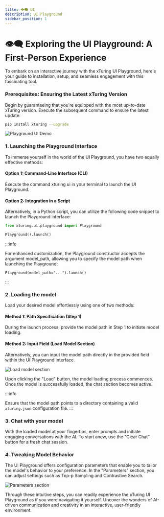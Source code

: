 ```yaml
---
title: 👁️‍🗨️ UI
description: UI Playground
sidebar_position: 1
---
```



# 👁️‍🗨️ Exploring the UI Playground: A First-Person Experience

To embark on an interactive journey with the xTuring UI Playground, here's your guide to installation, setup, and seamless engagement with this fascinating tool.

### Prerequisites: Ensuring the Latest xTuring Version
<!-- Be sure to have the latest version of xturing installed: -->

Begin by guaranteeing that you're equipped with the most up-to-date xTuring version. Execute the subsequent command to ensure the latest update:

```sh
pip install xturing --upgrade
```

![Playground UI Demo](/img/playground/ui-playground.gif)

<!-- ### 1. Launch the playground -->
### 1. Launching the Playground Interface

To immerse yourself in the world of the UI Playground, you have two equally effective methods:

#### Option 1: Command-Line Interface (CLI)

Execute the command xturing ui in your terminal to launch the UI Playground.

#### Option 2: Integration in a Script

Alternatively, in a Python script, you can utilize the following code snippet to launch the Playground interface:

<!-- To launch the playground interface, you can either run `xturing ui` on the CLI or in a script as follows: -->

```python
from xturing.ui.playground import Playground

Playground().launch()
```

:::info
<!-- `Playground` constructor accepts the following argument: -->
For enhanced customization, the Playground constructor accepts the argument model_path, allowing you to specify the model path when launching the Playground:
```
Playground(model_path="...").launch()
```
:::

### 2. Loading the model

Load your desired model effortlessly using one of two methods:

<!-- You can load the model by specifying the model path in the step 1 or by providing the path in the input field. -->

#### Method 1: Path Specification (Step 1)

During the launch process, provide the model path in Step 1 to initiate model loading.

#### Method 2: Input Field (Load Model Section)

Alternatively, you can input the model path directly in the provided field within the UI Playground interface.

![Load model section](/img/playground/load-model.png)

<!-- When you press the load button, model loading will start. Once the model is loaded successfully the chat section is enabled. -->
Upon clicking the "Load" button, the model loading process commences. Once the model is successfully loaded, the chat section becomes active.

:::info
<!-- Model path should be a directory containing a valid `xturing.json` config file. -->
Ensure that the model path points to a directory containing a valid `xturing.json` configuration file.
:::

### 3. Chat with your model

<!-- Enter the prompt and start chatting with the model. Use the `Clear chat` to start a new chat. -->
With the loaded model at your fingertips, enter prompts and initiate engaging conversations with the AI. To start anew, use the "Clear Chat" button for a fresh chat session.

### 4. Tweaking Model Behavior

<!-- We provide some configuration parameters to change the behavior of the model: `Top-p sampling`, `Contrastive search`. You can change the parameters by using the input fields in the `Parameters` section. -->

The UI Playground offers configuration parameters that enable you to tailor the model's behavior to your preference. In the "Parameters" section, you can adjust settings such as Top-p Sampling and Contrastive Search.

![Parameters section](/img/playground/parameters.png)

Through these intuitive steps, you can readily experience the xTuring UI Playground as if you were navigating it yourself. Uncover the wonders of AI-driven communication and creativity in an interactive, user-friendly environment.